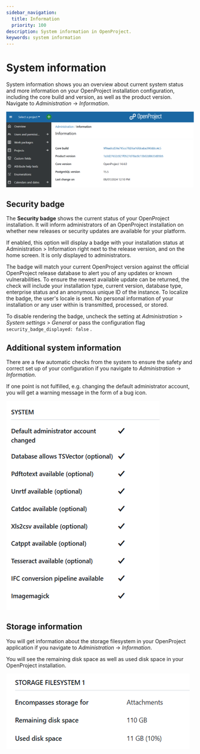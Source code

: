 ```yaml
---
sidebar_navigation:
  title: Information
  priority: 100
description: System information in OpenProject.
keywords: system information
---
```

# System information

System information shows you an overview about current system status and more information on your OpenProject installation configuration, including the core build and version, as well as the product version. Navigate to *Administration* -> *Information*.

![Sys-admin-information](openproject_system_admin_guide_information.png)

## Security badge

The **Security badge** shows the current status of your OpenProject installation. It will inform administrators of an OpenProject installation on whether new releases or security updates are available for your platform.

If enabled, this option will display a badge with your installation status at Administration > Information right next to the release  version, and on the home screen. It is only displayed to administrators.

The badge will match your current OpenProject version against the official OpenProject release database to alert you of any updates or  known vulnerabilities. To ensure the newest available update can be returned, the check will  include your installation type, current version, database type,  enterprise status and an anonymous unique ID of the instance. To localize the badge, the user's locale is sent. No personal  information of your installation or any user within is transmitted,  processed, or stored.

To disable rendering the badge, uncheck the setting at *Administration* > *System settings* > *General* or pass the configuration flag `security_badge_displayed: false` .

## Additional system information

There are a few automatic checks from the system to ensure the safety and correct set up of your configuration if you navigate to *Administration* -> *Information*.

If one point is not fulfilled, e.g. changing the default administrator account, you will get a warning message in the form of a bug icon.

![System information in OpenProject administration](openproject_system_admin_guide_information_system.png)

## Storage information

You will get information about the storage filesystem in your OpenProject application if you navigate to *Administration* -> *Information*.

You will see the remaining disk space as well as used disk space in your OpenProject installation.

![Storage filesystem information in OpenProject administration](openproject_system_admin_guide_information_storage_info.png)
